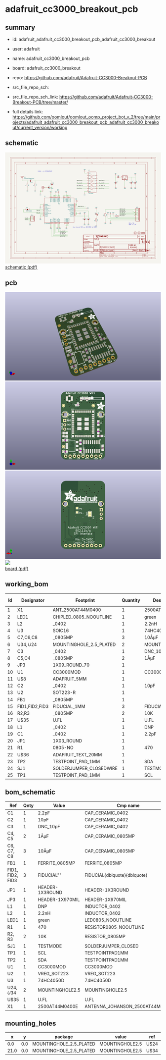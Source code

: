 # adafruit_cc3000_breakout_pcb
 
## summary 
* id: adafruit_adafruit_cc3000_breakout_pcb_adafruit_cc3000_breakout
* user: adafruit
* name: adafruit_cc3000_breakout_pcb
* board: adafruit_cc3000_breakout
* repo: https://github.com/adafruit/Adafruit-CC3000-Breakout-PCB



* src_file_repo_sch: 
* src_file_repo_sch_link: https://github.com/adafruit/Adafruit-CC3000-Breakout-PCB/tree/master/
* full details link: https://github.com/oomlout/oomlout_oomp_project_bot_v_2/tree/main/projects/adafruit_adafruit_cc3000_breakout_pcb_adafruit_cc3000_breakout/current_version/working  

## schematic  
![](working_schematic_600.png)  
[schematic (pdf)](working_schematic.pdf) 






















## pcb  
![](working_3d_600.png) 
![](working_3d_front_600.png)  
![](working_3d_back_600.png)  
![](working_600.png)  
[board (pdf)](working.pdf)  

## working_bom
| Id | Designator | Footprint | Quantity | Designation | Supplier and ref |  | None | 
| --- | --- | --- | --- | --- | --- | --- | --- | 
| 1 | X1 | ANT_2500AT44M0400 | 1 | 2500AT44M0400E |  |  | [''] | 
| 2 | LED1 | CHIPLED_0805_NOOUTLINE | 1 | green |  |  | [''] | 
| 3 | L2 | _0402 | 1 | 2.2nH |  |  | [''] | 
| 4 | U3 | SOIC16 | 1 | 74HC4050D |  |  | [''] | 
| 5 | C7,C6,C8 | _0805MP | 3 | 10ÂµF |  |  | [''] | 
| 6 | U$34,U$24 | MOUNTINGHOLE_2.5_PLATED | 2 | MOUNTINGHOLE2.5 |  |  | [''] | 
| 7 | C3 | _0402 | 1 | DNC_10pF |  |  | [''] | 
| 8 | C5,C4 | _0805MP | 2 | 1ÂµF |  |  | [''] | 
| 9 | JP3 | 1X09_ROUND_70 | 1 |  |  |  | [''] | 
| 10 | U1 | CC3000MOD | 1 | CC3000MOD |  |  | [''] | 
| 11 | U$8 | ADAFRUIT_5MM | 1 |  |  |  | [''] | 
| 12 | C2 | _0402 | 1 | 10pF |  |  | [''] | 
| 13 | U2 | SOT223-R | 1 |  |  |  | [''] | 
| 14 | FB1 | _0805MP | 1 |  |  |  | [''] | 
| 15 | FID1,FID2,FID3 | FIDUCIAL_1MM | 3 | FIDUCIAL" |  |  | [''] | 
| 16 | R2,R3 | _0805MP | 2 | 10K |  |  | [''] | 
| 17 | U$35 | U.FL | 1 | U.FL |  |  | [''] | 
| 18 | L1 | _0402 | 1 | DNP |  |  | [''] | 
| 19 | C1 | _0402 | 1 | 2.2pF |  |  | [''] | 
| 20 | JP1 | 1X03_ROUND | 1 |  |  |  | [''] | 
| 21 | R1 | 0805-NO | 1 | 470 |  |  | [''] | 
| 22 | U$36 | ADAFRUIT_TEXT_20MM | 1 |  |  |  | [''] | 
| 23 | TP2 | TESTPOINT_PAD_1MM | 1 | SDA |  |  | [''] | 
| 24 | SJ1 | SOLDERJUMPER_CLOSEDWIRE | 1 | TESTMODE |  |  | [''] | 
| 25 | TP1 | TESTPOINT_PAD_1MM | 1 | SCL |  |  | [''] | 


## bom_schematic
| Ref | Qnty | Value | Cmp name | Footprint | Description | Vendor | DNP | 
| --- | --- | --- | --- | --- | --- | --- | --- | 
| C1 | 1 | 2.2pF | CAP_CERAMIC_0402 | working:_0402 |  |  |  | 
| C2 | 1 | 10pF | CAP_CERAMIC_0402 | working:_0402 |  |  |  | 
| C3 | 1 | DNC_10pF | CAP_CERAMIC_0402 | working:_0402 |  |  |  | 
| C4, C5 | 2 | 1ÂµF | CAP_CERAMIC_0805MP | working:_0805MP |  |  |  | 
| C6, C7, C8 | 3 | 10ÂµF | CAP_CERAMIC_0805MP | working:_0805MP |  |  |  | 
| FB1 | 1 | FERRITE_0805MP | FERRITE_0805MP | working:_0805MP |  |  |  | 
| FID1, FID2, FID3 | 3 | FIDUCIAL"" | FIDUCIAL{dblquote}{dblquote} | working:FIDUCIAL_1MM |  |  |  | 
| JP1 | 1 | HEADER-1X3ROUND | HEADER-1X3ROUND | working:1X03_ROUND |  |  |  | 
| JP3 | 1 | HEADER-1X970MIL | HEADER-1X970MIL | working:1X09_ROUND_70 |  |  |  | 
| L1 | 1 | DNP | INDUCTOR_0402 | working:_0402 |  |  |  | 
| L2 | 1 | 2.2nH | INDUCTOR_0402 | working:_0402 |  |  |  | 
| LED1 | 1 | green | LED0805_NOOUTLINE | working:CHIPLED_0805_NOOUTLINE |  |  |  | 
| R1 | 1 | 470 | RESISTOR0805_NOOUTLINE | working:0805-NO |  |  |  | 
| R2, R3 | 2 | 10K | RESISTOR_0805MP | working:_0805MP |  |  |  | 
| SJ1 | 1 | TESTMODE | SOLDERJUMPER_CLOSED | working:SOLDERJUMPER_CLOSEDWIRE |  |  |  | 
| TP1 | 1 | SCL | TESTPOINTPAD1MM | working:TESTPOINT_PAD_1MM |  |  |  | 
| TP2 | 1 | SDA | TESTPOINTPAD1MM | working:TESTPOINT_PAD_1MM |  |  |  | 
| U1 | 1 | CC3000MOD | CC3000MOD | working:CC3000MOD |  |  |  | 
| U2 | 1 | VREG_SOT223 | VREG_SOT223 | working:SOT223-R |  |  |  | 
| U3 | 1 | 74HC4050D | 74HC4050D | working:SOIC16 |  |  |  | 
| U$24, U$34 | 2 | MOUNTINGHOLE2.5 | MOUNTINGHOLE2.5 | working:MOUNTINGHOLE_2.5_PLATED |  |  |  | 
| U$35 | 1 | U.FL | U.FL | working:U.FL |  |  |  | 
| X1 | 1 | 2500AT44M0400E | ANTENNA_JOHANSON_2500AT44M0400 | working:ANT_2500AT44M0400 |  |  |  | 


## mounting_holes
| x | y | package | value | ref | size | 
| --- | --- | --- | --- | --- | --- | 
| 0.0 | 0.0 | MOUNTINGHOLE_2.5_PLATED | MOUNTINGHOLE2.5 | U$24 | m3 | 
| 21.0 | 0.0 | MOUNTINGHOLE_2.5_PLATED | MOUNTINGHOLE2.5 | U$34 | m3 | 


